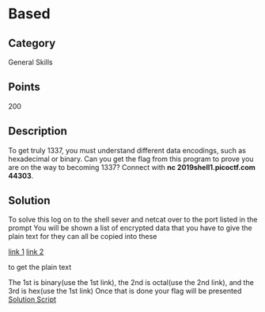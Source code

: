 # Based

## Category
General Skills

## Points 
200

## Description
To get truly 1337, you must understand different data encodings, such as hexadecimal or binary. Can you get the flag from this program to prove you are on the way to becoming 1337? Connect with **nc 2019shell1.picoctf.com 44303**.

## Solution
To solve this log on to the shell sever and netcat over to the port listed in the prompt
You will be shown a list of encrypted data that you have to give the plain text for they can all be copied into these

[link 1](https://www.rapidtables.com/convert/number/ascii-hex-bin-dec-converter.html)
[link 2](https://cryptii.com/pipes/text-octal)

to get the plain text

The 1st is binary(use the 1st link), the 2nd is octal(use the 2nd link), and the 3rd is hex(use the 1st link)
Once that is done your flag will be presented
[Solution Script](https://github.com/NDJSec/PicoCTF-2019-Writeup/blob/master/General_Skills/Based/Solution.py)
